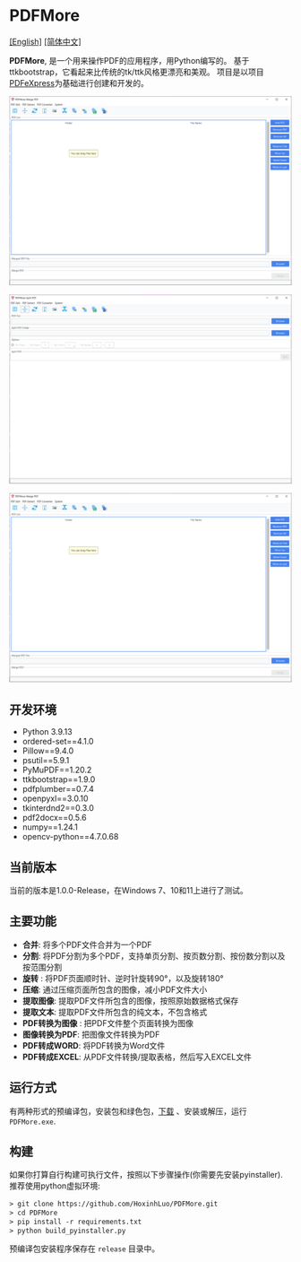 # PDFMore

[[English]](https://github.com/HoxinhLuo/PDFMore/blob/main/README.md)  [[简体中文]](https://github.com/HoxinhLuo/PDFMore/blob/main/README_zh.md)


**PDFMore**, 是一个用来操作PDF的应用程序，用Python编写的。
基于ttkbootstrap，它看起来比传统的tk/ttk风格更漂亮和美观。
项目是以项目[PDFeXpress](https://github.com/chianjin/PDFeXpress)为基础进行创建和开发的。

![Merge PDF](preview/merge.png "merge")

![Split PDF](preview/split.png "split")

![Rotate PDF](preview/merge.png "rotate")

## 开发环境

- Python 3.9.13
- ordered-set==4.1.0
- Pillow==9.4.0
- psutil==5.9.1
- PyMuPDF==1.20.2
- ttkbootstrap==1.9.0
- pdfplumber==0.7.4
- openpyxl==3.0.10
- tkinterdnd2==0.3.0
- pdf2docx==0.5.6
- numpy==1.24.1
- opencv-python==4.7.0.68

## 当前版本

当前的版本是1.0.0-Release，在Windows 7、10和11上进行了测试。

## 主要功能

- **合并**: 将多个PDF文件合并为一个PDF
- **分割**: 将PDF分割为多个PDF，支持单页分割、按页数分割、按份数分割以及按范围分割
- **旋转** : 将PDF页面顺时针、逆时针旋转90°，以及旋转180°
- **压缩**: 通过压缩页面所包含的图像，减小PDF文件大小
- **提取图像**: 提取PDF文件所包含的图像，按照原始数据格式保存
- **提取文本**: 提取PDF文件所包含的纯文本，不包含格式
- **PDF转换为图像** : 把PDF文件整个页面转换为图像
- **图像转换为PDF**: 把图像文件转换为PDF
- **PDF转成WORD**: 将PDF转换为Word文件
- **PDF转成EXCEL**: 从PDF文件转换/提取表格，然后写入EXCEL文件


## 运行方式

有两种形式的预编译包，安装包和绿色包，[下载](https://github.com/HoxinhLuo/PDFMore/releases) 、安装或解压，运行 `PDFMore.exe`.

## 构建

如果你打算自行构建可执行文件，按照以下步骤操作(你需要先安装pyinstaller). 推荐使用python虚拟环境:

```shell
> git clone https://github.com/HoxinhLuo/PDFMore.git
> cd PDFMore
> pip install -r requirements.txt
> python build_pyinstaller.py
```

预编译包安装程序保存在 `release` 目录中。
